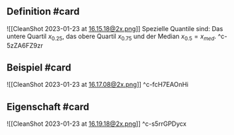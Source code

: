 ## Definition #card 
![[CleanShot 2023-01-23 at 16.15.18@2x.png]]
Spezielle Quantile sind: Das untere Quartil $x_{0.25}$, das obere Quartil $x_{0.75}$ und der Median $x_{0.5}=x_{ med }$.
^c-5zZA6FZ9zr

## Beispiel #card 
![[CleanShot 2023-01-23 at 16.17.08@2x.png]]
^c-fcH7EAOnHi

## Eigenschaft #card 
![[CleanShot 2023-01-23 at 16.19.18@2x.png]]
^c-s5rrGPDycx
